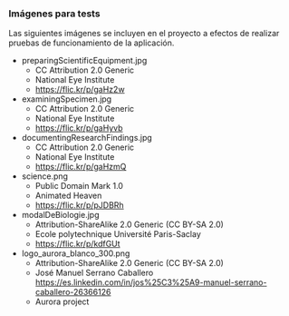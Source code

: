 ### Imágenes para tests

Las siguientes imágenes se incluyen en el proyecto a efectos de realizar pruebas de funcionamiento de la aplicación.

- preparingScientificEquipment.jpg
  - CC Attribution 2.0 Generic
  - National Eye Institute
  - https://flic.kr/p/gaHz2w
- examiningSpecimen.jpg
  - CC Attribution 2.0 Generic
  - National Eye Institute
  - https://flic.kr/p/gaHyvb
- documentingResearchFindings.jpg
  - CC Attribution 2.0 Generic
  - National Eye Institute
  - https://flic.kr/p/gaHzmQ
- science.png
  - Public Domain Mark 1.0
  - Animated Heaven
  - https://flic.kr/p/pJDBRh
- modalDeBiologie.jpg
  - Attribution-ShareAlike 2.0 Generic (CC BY-SA 2.0)
  - Ecole polytechnique Université Paris-Saclay
  - https://flic.kr/p/kdfGUt
- logo_aurora_blanco_300.png
  - Attribution-ShareAlike 2.0 Generic (CC BY-SA 2.0)
  - José Manuel Serrano Caballero https://es.linkedin.com/in/jos%25C3%25A9-manuel-serrano-caballero-26366126
  - Aurora project
  

